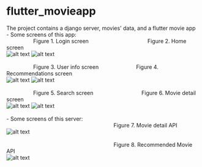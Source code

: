 # flutter_movieapp
The project contains a django server, movies' data, and a flutter movie app
<br>- Some screens of this app:
<br>&emsp;&emsp;&emsp;&emsp;&emsp;Figure 1. Login screen&emsp;&emsp;&emsp;&emsp;&emsp;&emsp;&emsp;&emsp;&emsp;&emsp;&emsp;Figure 2. Home screen
<br>![alt text](https://github.com/datnt-16520200/flutter_movieapp/blob/master/images/login_screen.PNG)
![alt text](https://github.com/datnt-16520200/flutter_movieapp/blob/master/images/home_screen.PNG)<br>
<br>&emsp;&emsp;&emsp;&emsp;&emsp;Figure 3. User info screen&emsp;&emsp;&emsp;&emsp;&emsp;&emsp;&emsp;Figure 4. Recommendations screen
<br>![alt text](https://github.com/datnt-16520200/flutter_movieapp/blob/master/images/user_info_screen.PNG)
![alt text](https://github.com/datnt-16520200/flutter_movieapp/blob/master/images/recommend_screen.PNG)<br>
<br>&emsp;&emsp;&emsp;&emsp;&emsp;Figure 5. Search screen&emsp;&emsp;&emsp;&emsp;&emsp;&emsp;&emsp;&emsp;&emsp;Figure 6. Movie detail screen
<br>![alt text](https://github.com/datnt-16520200/flutter_movieapp/blob/master/images/search_screen.PNG)
![alt text](https://github.com/datnt-16520200/flutter_movieapp/blob/master/images/detail_movie_screen.PNG)<br>
<br>- Some screens of this server:
<br>&emsp;&emsp;&emsp;&emsp;&emsp;&emsp;&emsp;&emsp;&emsp;&emsp;&emsp;&emsp;&emsp;&emsp;&emsp;&emsp;&emsp;&emsp;&emsp;&emsp;Figure 7. Movie detail API
<br>![alt text](https://github.com/datnt-16520200/flutter_movieapp/blob/master/images/get_movie_api.PNG)<br>
<br>&emsp;&emsp;&emsp;&emsp;&emsp;&emsp;&emsp;&emsp;&emsp;&emsp;&emsp;&emsp;&emsp;&emsp;&emsp;&emsp;&emsp;&emsp;&emsp;&emsp;Figure 8. Recommended Movie API
<br>![alt text](https://github.com/datnt-16520200/flutter_movieapp/blob/master/images/recommend_api.PNG)<br>
